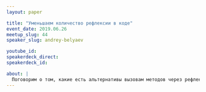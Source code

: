 ```yaml
---
layout: paper

title: "Уменьшаем количество рефлексии в коде"
event_date: 2019.06.26
meetup_slug: 44
speaker_slug: andrey-belyaev

youtube_id:
speakerdeck_direct:
speakerdeck_id:

about: |
  Поговорим о том, какие есть альтернативы вызовам методов через рефлексию и почему важно уменьшать количество рефлексивных вызовов в коде. Рассмотрим пример кодогенерации, а также использование механизма LambdaMetafactory. Также сделаем небольшой микробенчмарк, который позволит нам сравнить разные способы вызова метода класса.
---
```

